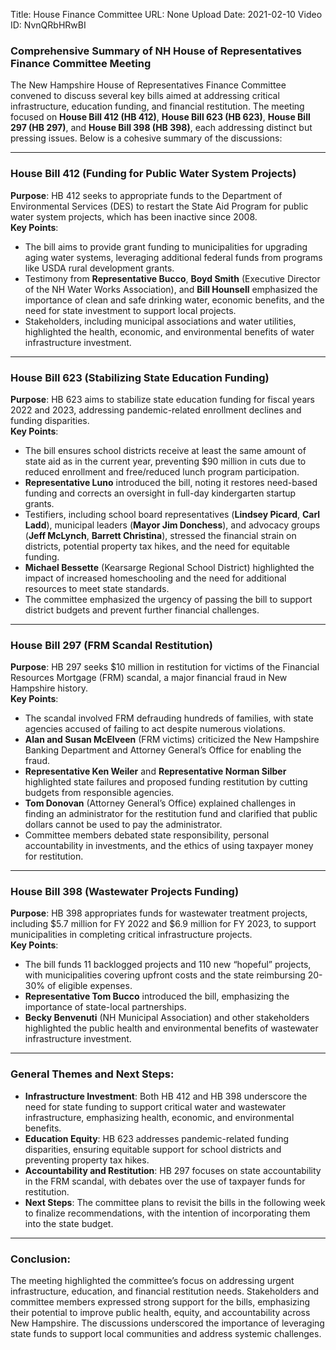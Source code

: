 Title: House Finance Committee
URL: None
Upload Date: 2021-02-10
Video ID: NvnQRbHRwBI

### **Comprehensive Summary of NH House of Representatives Finance Committee Meeting**

The New Hampshire House of Representatives Finance Committee convened to discuss several key bills aimed at addressing critical infrastructure, education funding, and financial restitution. The meeting focused on **House Bill 412 (HB 412)**, **House Bill 623 (HB 623)**, **House Bill 297 (HB 297)**, and **House Bill 398 (HB 398)**, each addressing distinct but pressing issues. Below is a cohesive summary of the discussions:

---

### **House Bill 412 (Funding for Public Water System Projects)**  
**Purpose**: HB 412 seeks to appropriate funds to the Department of Environmental Services (DES) to restart the State Aid Program for public water system projects, which has been inactive since 2008.  
**Key Points**:  
- The bill aims to provide grant funding to municipalities for upgrading aging water systems, leveraging additional federal funds from programs like USDA rural development grants.  
- Testimony from **Representative Bucco**, **Boyd Smith** (Executive Director of the NH Water Works Association), and **Bill Hounsell** emphasized the importance of clean and safe drinking water, economic benefits, and the need for state investment to support local projects.  
- Stakeholders, including municipal associations and water utilities, highlighted the health, economic, and environmental benefits of water infrastructure investment.  

---

### **House Bill 623 (Stabilizing State Education Funding)**  
**Purpose**: HB 623 aims to stabilize state education funding for fiscal years 2022 and 2023, addressing pandemic-related enrollment declines and funding disparities.  
**Key Points**:  
- The bill ensures school districts receive at least the same amount of state aid as in the current year, preventing $90 million in cuts due to reduced enrollment and free/reduced lunch program participation.  
- **Representative Luno** introduced the bill, noting it restores need-based funding and corrects an oversight in full-day kindergarten startup grants.  
- Testifiers, including school board representatives (**Lindsey Picard**, **Carl Ladd**), municipal leaders (**Mayor Jim Donchess**), and advocacy groups (**Jeff McLynch**, **Barrett Christina**), stressed the financial strain on districts, potential property tax hikes, and the need for equitable funding.  
- **Michael Bessette** (Kearsarge Regional School District) highlighted the impact of increased homeschooling and the need for additional resources to meet state standards.  
- The committee emphasized the urgency of passing the bill to support district budgets and prevent further financial challenges.  

---

### **House Bill 297 (FRM Scandal Restitution)**  
**Purpose**: HB 297 seeks $10 million in restitution for victims of the Financial Resources Mortgage (FRM) scandal, a major financial fraud in New Hampshire history.  
**Key Points**:  
- The scandal involved FRM defrauding hundreds of families, with state agencies accused of failing to act despite numerous violations.  
- **Alan and Susan McElveen** (FRM victims) criticized the New Hampshire Banking Department and Attorney General’s Office for enabling the fraud.  
- **Representative Ken Weiler** and **Representative Norman Silber** highlighted state failures and proposed funding restitution by cutting budgets from responsible agencies.  
- **Tom Donovan** (Attorney General’s Office) explained challenges in finding an administrator for the restitution fund and clarified that public dollars cannot be used to pay the administrator.  
- Committee members debated state responsibility, personal accountability in investments, and the ethics of using taxpayer money for restitution.  

---

### **House Bill 398 (Wastewater Projects Funding)**  
**Purpose**: HB 398 appropriates funds for wastewater treatment projects, including $5.7 million for FY 2022 and $6.9 million for FY 2023, to support municipalities in completing critical infrastructure projects.  
**Key Points**:  
- The bill funds 11 backlogged projects and 110 new “hopeful” projects, with municipalities covering upfront costs and the state reimbursing 20-30% of eligible expenses.  
- **Representative Tom Bucco** introduced the bill, emphasizing the importance of state-local partnerships.  
- **Becky Benvenuti** (NH Municipal Association) and other stakeholders highlighted the public health and environmental benefits of wastewater infrastructure investment.  

---

### **General Themes and Next Steps**:  
- **Infrastructure Investment**: Both HB 412 and HB 398 underscore the need for state funding to support critical water and wastewater infrastructure, emphasizing health, economic, and environmental benefits.  
- **Education Equity**: HB 623 addresses pandemic-related funding disparities, ensuring equitable support for school districts and preventing property tax hikes.  
- **Accountability and Restitution**: HB 297 focuses on state accountability in the FRM scandal, with debates over the use of taxpayer funds for restitution.  
- **Next Steps**: The committee plans to revisit the bills in the following week to finalize recommendations, with the intention of incorporating them into the state budget.  

---

### **Conclusion**:  
The meeting highlighted the committee’s focus on addressing urgent infrastructure, education, and financial restitution needs. Stakeholders and committee members expressed strong support for the bills, emphasizing their potential to improve public health, equity, and accountability across New Hampshire. The discussions underscored the importance of leveraging state funds to support local communities and address systemic challenges.